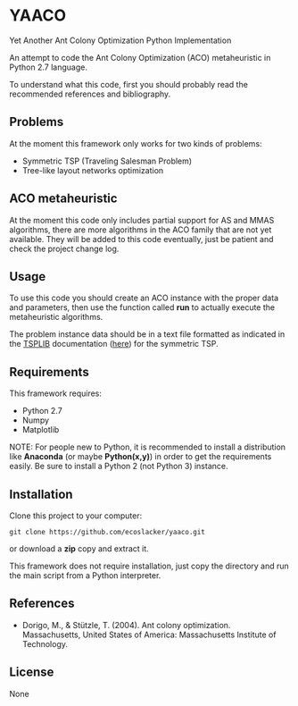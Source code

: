 # YAACO
Yet Another Ant Colony Optimization Python Implementation

An attempt to code the Ant Colony Optimization (ACO) metaheuristic in
Python 2.7 language.

To understand what this code, first you should probably read the recommended
references and bibliography.

## Problems

At the moment this framework only works for two kinds of problems:
* Symmetric TSP (Traveling Salesman Problem)
* Tree-like layout networks optimization

## ACO metaheuristic

At the moment this code only includes partial support for AS and MMAS
algorithms, there are more algorithms in the ACO family that are not yet
available. They will be added to this code eventually, just be patient and
check the project change log.

## Usage

To use this code you should create an ACO instance with the proper data and
parameters, then use the function called **run** to actually execute the
metaheuristic algorithms.

The problem instance data should be in a text file formatted as indicated in
the [TSPLIB](https://www.iwr.uni-heidelberg.de/groups/comopt/software/TSPLIB95/) documentation ([here](https://www.iwr.uni-heidelberg.de/groups/comopt/software/TSPLIB95/tsp95.pdf)) for the symmetric TSP.

## Requirements

This framework requires:
* Python 2.7
* Numpy
* Matplotlib

NOTE: For people new to Python, it is recommended to install a distribution
like **Anaconda** (or maybe **Python(x,y)**) in order to get the requirements
easily. Be sure to install a Python 2 (not Python 3) instance.

## Installation

Clone this project to your computer:

```
git clone https://github.com/ecoslacker/yaaco.git
```

or download a **zip** copy and extract it.

This framework does not require installation, just copy the directory and run
the main script from a Python interpreter.

## References

*  Dorigo, M., & Stützle, T. (2004). Ant colony optimization. Massachusetts,
  United States of America: Massachusetts Institute of Technology.

## License

None
